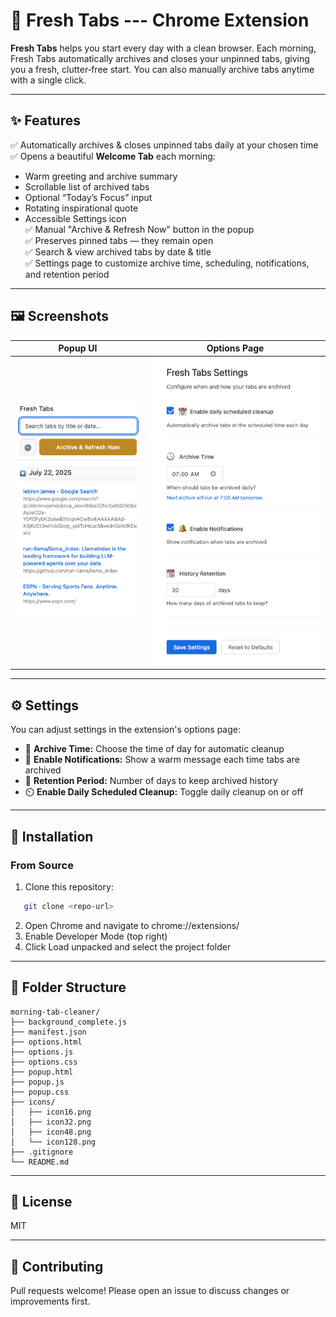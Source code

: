 # 🌅 Fresh Tabs --- Chrome Extension

**Fresh Tabs** helps you start every day with a clean browser. Each morning, Fresh Tabs automatically archives and closes your unpinned tabs, giving you a fresh, clutter‑free start. You can also manually archive tabs anytime with a single click.

---

## ✨ Features  

✅ Automatically archives & closes unpinned tabs daily at your chosen time  
✅ Opens a beautiful **Welcome Tab** each morning:
  - Warm greeting and archive summary  
  - Scrollable list of archived tabs  
  - Optional “Today’s Focus” input  
  - Rotating inspirational quote  
  - Accessible Settings icon  
✅ Manual "Archive & Refresh Now" button in the popup  
✅ Preserves pinned tabs — they remain open  
✅ Search & view archived tabs by date & title  
✅ Settings page to customize archive time, scheduling, notifications, and retention   period  

---

## 🖼️ Screenshots
| Popup UI | Options Page |
|----------|--------------|
| ![Popup](docs/popup.png) | ![Options](docs/options.png) |

---

## ⚙️ Settings
You can adjust settings in the extension's options page:
- 📅 **Archive Time:** Choose the time of day for automatic cleanup
- 🔔 **Enable Notifications:** Show a warm message each time tabs are archived
- 🧹 **Retention Period:** Number of days to keep archived history
- ⏲️ **Enable Daily Scheduled Cleanup:** Toggle daily cleanup on or off

---

## 🚀 Installation
### From Source
1. Clone this repository:
```bash
   git clone <repo-url>
   ```
2.  Open Chrome and navigate to chrome://extensions/
3.  Enable Developer Mode (top right)
4.  Click Load unpacked and select the project folder

---

## 📂 Folder Structure

```text
morning-tab-cleaner/
├── background_complete.js
├── manifest.json
├── options.html
├── options.js
├── options.css
├── popup.html
├── popup.js
├── popup.css
├── icons/
│   ├── icon16.png
│   ├── icon32.png
│   ├── icon48.png
│   └── icon128.png
├── .gitignore
└── README.md
```

---

## 📝 License
MIT

---

## 👏 Contributing
Pull requests welcome! Please open an issue to discuss changes or improvements first.